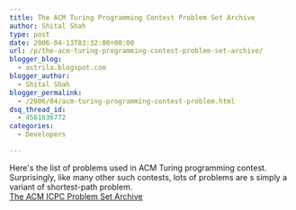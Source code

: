 ```yaml
---
title: The ACM Turing Programming Contest Problem Set Archive
author: Shital Shah
type: post
date: 2006-04-13T03:32:00+00:00
url: /p/the-acm-turing-programming-contest-problem-set-archive/
blogger_blog:
  - astrila.blogspot.com
blogger_author:
  - Shital Shah
blogger_permalink:
  - /2006/04/acm-turing-programming-contest-problem.html
dsq_thread_id:
  - 4561636772
categories:
  - Developers

---
```

Here's the list of problems used in ACM Turing programming contest. Surprisingly, like many other such contests, lots of problems are s simply a variant of shortest-path problem.  
[The ACM ICPC Problem Set Archive][1]

 [1]: http://www.acm.inf.ethz.ch/ProblemSetArchive.html#A_FINALS